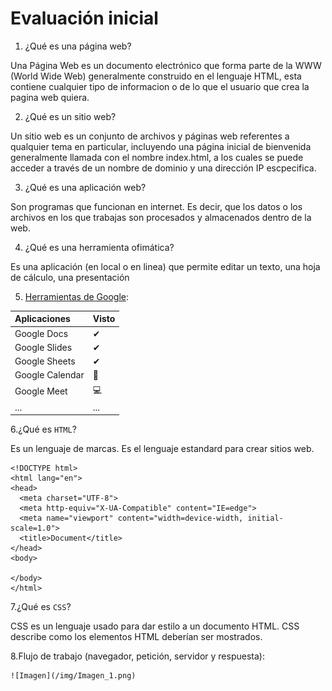 # Evaluación inicial

1. ¿Qué es una página web?
   
Una Página Web es un documento electrónico que forma parte de la WWW (World Wide Web) generalmente construido en el lenguaje HTML, esta contiene cualquier tipo de informacion o de lo que el usuario que crea la pagina web quiera.

2. ¿Qué es un sitio web?

Un sitio web es un conjunto de archivos y páginas web referentes a qualquier tema en particular, incluyendo una página inicial de bienvenida generalmente llamada con el nombre index.html, a los cuales se puede acceder a través de un nombre de dominio y una dirección IP escpecifica.

3. ¿Qué es una aplicación web?

Son programas que funcionan en internet. Es decir, que los datos o los archivos en los que trabajas son procesados y almacenados dentro de la web. 

4. ¿Qué es una herramienta ofimática?

Es una aplicación (en local o en linea) que permite editar un texto, una hoja de cálculo, una
presentación

5.	[Herramientas de Google](https://www.google.com/intl/es-419/chrome/browser-tools/):

  | Aplicaciones | Visto |
  | :----------- | :----------- |
  | Google Docs | ✔ |
  | Google Slides | ✔ |
  | Google Sheets | ✔ |
  | Google Calendar | 📅 |
  | Google Meet | 💻 |
  | ... | ... |

6.¿Qué es `HTML`?

  Es un lenguaje de marcas. Es el lenguaje estandard para crear sitios web.
  
  ```
<!DOCTYPE html>
<html lang="en">
<head>
    <meta charset="UTF-8">
    <meta http-equiv="X-UA-Compatible" content="IE=edge">
    <meta name="viewport" content="width=device-width, initial-scale=1.0">
    <title>Document</title>
</head>
<body>
    
</body>
</html>
  ```
7.¿Qué es `CSS`?

  CSS es un lenguaje usado para dar estilo a un documento HTML. CSS describe como los
elementos HTML deberían ser mostrados.

8.Flujo de trabajo (navegador, petición, servidor y respuesta):

	![Imagen](/img/Imagen_1.png)
